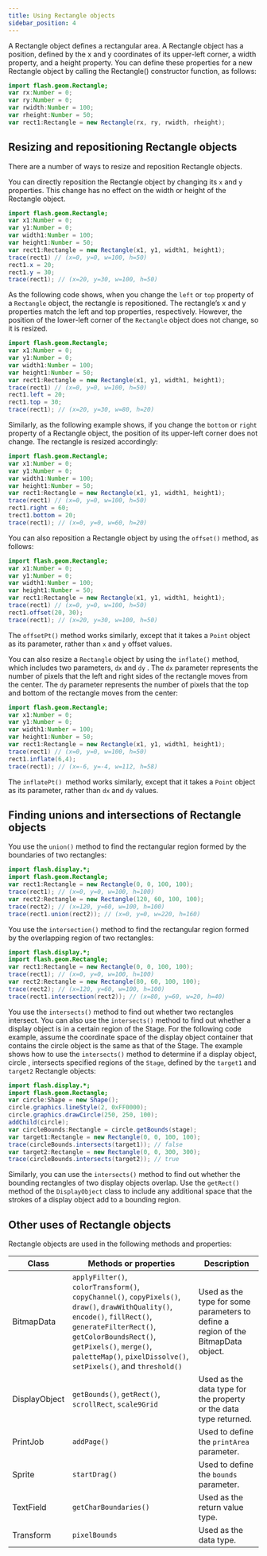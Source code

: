 ```yaml
---
title: Using Rectangle objects
sidebar_position: 4
---
```


A Rectangle object defines a rectangular area. A Rectangle object has a position, defined by the x and y coordinates of its upper-left corner, a width property, and a height property. You can define these properties for a new Rectangle object by calling the Rectangle() constructor function, as follows:

```actionscript
import flash.geom.Rectangle;
var rx:Number = 0;
var ry:Number = 0;
var rwidth:Number = 100;
var rheight:Number = 50;
var rect1:Rectangle = new Rectangle(rx, ry, rwidth, rheight);
```

## Resizing and repositioning Rectangle objects

There are a number of ways to resize and reposition Rectangle objects.

You can directly reposition the Rectangle object by changing its `x` and `y` properties. This change has no effect on the width or height of the Rectangle object.

```actionscript
import flash.geom.Rectangle;
var x1:Number = 0;
var y1:Number = 0;
var width1:Number = 100;
var height1:Number = 50;
var rect1:Rectangle = new Rectangle(x1, y1, width1, height1);
trace(rect1) // (x=0, y=0, w=100, h=50)
rect1.x = 20;
rect1.y = 30;
trace(rect1); // (x=20, y=30, w=100, h=50)
```

As the following code shows, when you change the `left` or `top` property of a `Rectangle` object, the rectangle is repositioned. The rectangle’s x and y properties match the left and top properties, respectively. However, the position of the lower-left corner of the `Rectangle` object does not change, so it is resized.

```actionscript
import flash.geom.Rectangle;
var x1:Number = 0;
var y1:Number = 0;
var width1:Number = 100;
var height1:Number = 50;
var rect1:Rectangle = new Rectangle(x1, y1, width1, height1);
trace(rect1) // (x=0, y=0, w=100, h=50)
rect1.left = 20;
rect1.top = 30;
trace(rect1); // (x=20, y=30, w=80, h=20)
```

Similarly, as the following example shows, if you change the `bottom` or `right` property of a Rectangle object, the position of its upper-left corner does not change. The rectangle is resized accordingly:

```actionscript
import flash.geom.Rectangle;
var x1:Number = 0;
var y1:Number = 0;
var width1:Number = 100;
var height1:Number = 50;
var rect1:Rectangle = new Rectangle(x1, y1, width1, height1);
trace(rect1) // (x=0, y=0, w=100, h=50)
rect1.right = 60;
trect1.bottom = 20;
trace(rect1); // (x=0, y=0, w=60, h=20)
```

You can also reposition a Rectangle object by using the `offset()` method, as follows:

```actionscript
import flash.geom.Rectangle;
var x1:Number = 0;
var y1:Number = 0;
var width1:Number = 100;
var height1:Number = 50;
var rect1:Rectangle = new Rectangle(x1, y1, width1, height1);
trace(rect1) // (x=0, y=0, w=100, h=50)
rect1.offset(20, 30);
trace(rect1); // (x=20, y=30, w=100, h=50)
```

The `offsetPt()` method works similarly, except that it takes a `Point` object as its parameter, rather than `x` and `y` offset values.

You can also resize a `Rectangle` object by using the `inflate()` method, which includes two parameters, `dx` and `dy` . The `dx` parameter represents the number of pixels that the left and right sides of the rectangle moves from the center. The `dy` parameter represents the number of pixels that the top and bottom of the rectangle moves from the center:

```actionscript
import flash.geom.Rectangle;
var x1:Number = 0;
var y1:Number = 0;
var width1:Number = 100;
var height1:Number = 50;
var rect1:Rectangle = new Rectangle(x1, y1, width1, height1);
trace(rect1) // (x=0, y=0, w=100, h=50)
rect1.inflate(6,4);
trace(rect1); // (x=-6, y=-4, w=112, h=58)
```

The `inflatePt() `method works similarly, except that it takes a `Point` object as its parameter, rather than `dx` and `dy` values.

## Finding unions and intersections of Rectangle objects

You use the `union()` method to find the rectangular region formed by the boundaries of two rectangles:

```actionscript
import flash.display.*;
import flash.geom.Rectangle;
var rect1:Rectangle = new Rectangle(0, 0, 100, 100);
trace(rect1); // (x=0, y=0, w=100, h=100)
var rect2:Rectangle = new Rectangle(120, 60, 100, 100);
trace(rect2); // (x=120, y=60, w=100, h=100)
trace(rect1.union(rect2)); // (x=0, y=0, w=220, h=160)
```

You use the `intersection()` method to find the rectangular region formed by the overlapping region of two rectangles:

```actionscript
import flash.display.*;
import flash.geom.Rectangle;
var rect1:Rectangle = new Rectangle(0, 0, 100, 100);
trace(rect1); // (x=0, y=0, w=100, h=100)
var rect2:Rectangle = new Rectangle(80, 60, 100, 100);
trace(rect2); // (x=120, y=60, w=100, h=100)
trace(rect1.intersection(rect2)); // (x=80, y=60, w=20, h=40)
```

You use the `intersects()` method to find out whether two rectangles intersect. You can also use the `intersects()` method to find out whether a display object is in a certain region of the Stage. For the following code example, assume the coordinate space of the display object container that contains the circle object is the same as that of the Stage. The example shows how to use the `intersects()` method to determine if a display object, circle , intersects specified regions of the `Stage`, defined by the `target1` and `target2` Rectangle objects:

```actionscript
import flash.display.*;
import flash.geom.Rectangle;
var circle:Shape = new Shape();
circle.graphics.lineStyle(2, 0xFF0000);
circle.graphics.drawCircle(250, 250, 100);
addChild(circle);
var circleBounds:Rectangle = circle.getBounds(stage);
var target1:Rectangle = new Rectangle(0, 0, 100, 100);
trace(circleBounds.intersects(target1)); // false
var target2:Rectangle = new Rectangle(0, 0, 300, 300);
trace(circleBounds.intersects(target2)); // true
```

Similarly, you can use the `intersects()` method to find out whether the bounding rectangles of two display objects overlap. Use the `getRect()` method of the `DisplayObject` class to include any additional space that the strokes of a display object add to a bounding region.

## Other uses of Rectangle objects

Rectangle objects are used in the following methods and properties:

| Class         | Methods or properties                                                                                                                                                                                                                                                        | Description                                                                       |
| ------------- | ---------------------------------------------------------------------------------------------------------------------------------------------------------------------------------------------------------------------------------------------------------------------------- | --------------------------------------------------------------------------------- |
| BitmapData    | `applyFilter()`, `colorTransform()`, `copyChannel()`, `copyPixels()`, `draw()`, `drawWithQuality()`, `encode()`, `fillRect()`, `generateFilterRect()`, `getColorBoundsRect()`, `getPixels()`, `merge()`, `paletteMap()`, `pixelDissolve()`, `setPixels()`, and `threshold()` | Used as the type for some parameters to define a region of the BitmapData object. |
| DisplayObject | `getBounds()`, `getRect()`, `scrollRect`, `scale9Grid`                                                                                                                                                                                                                       | Used as the data type for the property or the data type returned.                 |
| PrintJob      | `addPage()`                                                                                                                                                                                                                                                                  | Used to define the `printArea` parameter.                                         |
| Sprite        | `startDrag()`                                                                                                                                                                                                                                                                | Used to define the `bounds` parameter.                                            |
| TextField     | `getCharBoundaries()`                                                                                                                                                                                                                                                        | Used as the return value type.                                                    |
| Transform     | `pixelBounds`                                                                                                                                                                                                                                                                | Used as the data type.                                                            |
